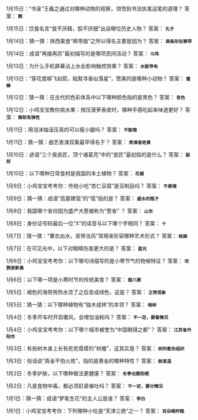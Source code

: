 1月15日：“书圣”王羲之通过对哪种动物的观察，领悟到书法执笔运笔的道理？ 答案： **`鹅`**

1月15日：饮食名言“食不厌精，脍不厌细”出自哪位历史人物？ 答案： **`孔子`**

1月14日：猜一猜：陕西美食“裤带面”之所以得名主要是因为？ 答案： **`面条形似裤带`**

1月14日：成语“再接再厉”最初描写的是哪项民间活动？ 答案： **`斗鸡`**

1月13日：为什么手机屏幕沾上水会影响触控效果？ 答案： **`水能导电`**

1月13日：“穿花度柳飞如箭，粘絮寻香似落星”，赞美的是哪种小动物？ 答案： **`蜜蜂`**

1月12日：猜一猜：在古代的色彩体系中以下哪种颜色指的是黑色？ 答案： **`皂色`**

1月12日：小鸡宝宝教你挑水果：按压菠萝表皮时，哪种手感吃起来味道更好？ 答案： **`微软有弹性`**

1月11日：用泡沫轴滚压真的可以瘦小腿吗？ 答案： **`不能哦`**

1月11日：猜一猜：曲艺表演双簧最早得名于？ 答案： **`表演者姓黄`**

1月10日：谚语“三个臭皮匠，顶个诸葛亮”中的“皮匠”最初指的是什么？ 答案： **`副将`**

1月10日：以下哪种日常食材是我国的本土植物？ 答案： **`花椒`**

1月9日：小鸡宝宝考考你：传统小吃“杏仁豆腐”是豆制品吗？ 答案： **`不是哦`**

1月9日：猜一猜：成语“高屋建瓴”的“瓴”指的是？ 答案： **`盛水的瓶子`**

1月8日：我国哪个省份因为盛产大葱被称为“葱省” ？ 答案： **`山东`**

1月8日：身份证号码最后一位“X”的读音与以下哪个字相同？ 答案： **`十`**

1月7日：猜一猜：“曹衣出水，吴带当风”常用来形容哪种艺术形式？ 答案： **`绘画`**

1月7日：在可见光中，以下对眼睛伤害更大的是？ 答案： **`蓝光`**

1月6日：小鸡宝宝考考你：以下哪句诗描写的是小寒节气的物候特征？ 答案： **`欢鹊垒新巢`**

1月6日：以下哪一项是小寒时节的传统美食？ 答案： **`腊八粥`**

1月5日：褐色的海带用热水烫了之后变成绿色，这是？ 答案： **`正常现象`**

1月5日：猜一猜：以下哪种植物有“独木成林”的本领？ 答案： **`榕树`**

1月4日：冬季开车时开启暖风，会增加油耗吗？ 答案： **`不一定，要看情况`**

1月4日：小鸡宝宝考考你：以下哪个城市被誉为“中国眼镜之都”？ 答案： **`江苏省丹阳市`**

1月3日：有些树木身上长有疙疙瘩瘩的“树瘤”，这其实是？ 答案： **`树的愈伤组织`**

1月3日：俗话说“真金不怕火炼”，指的是黄金的哪种特性？ 答案： **`耐高温`**

1月2日：冬季护肤，以下哪种做法更健康？ 答案： **`冬季也要防晒`**

1月2日：凡是食物中毒，都必须赶紧催吐吗？ 答案： **`不一定，要分情况`**

1月1日：猜一猜：成语“梦笔生花”的主人公是谁？ 答案： **`李白`**

1月1日：小鸡宝宝考考你：下列哪种小吃是“天津三绝”之一？ 答案： **`耳朵眼炸糕`**